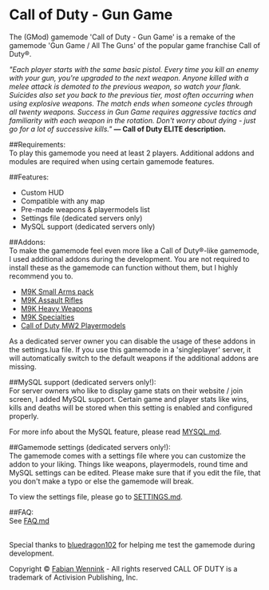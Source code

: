 # Call of Duty - Gun Game

The (GMod) gamemode 'Call of Duty - Gun Game' is a remake of the gamemode 'Gun Game / All The Guns' of the 
popular game franchise Call of Duty®. 

<i>"Each player starts with the same basic pistol. Every time you kill an enemy with your gun, you're upgraded to the next weapon. Anyone killed with a melee attack is demoted to the previous weapon, so watch your flank. Suicides also set you back to the previous tier, most often occurring when using explosive weapons. The match ends when someone cycles through all twenty weapons. Success in Gun Game requires aggressive tactics and familiarity with each weapon in the rotation. Don't worry about dying - just go for a lot of successive kills."</i> <b>— Call of Duty ELITE description.</b>


##Requirements:<br/>
To play this gamemode you need at least 2 players. Additional addons and modules are required when using 
certain gamemode features.


##Features:<br/>
  * Custom HUD
  * Compatible with any map
  * Pre-made weapons & playermodels list
  * Settings file (dedicated servers only)
  * MySQL support (dedicated servers only)

##Addons:<br/>
To make the gamemode feel even more like a Call of Duty®-like gamemode, I used additional addons during the development.
You are not required to install these as the gamemode can function without them, but I highly recommend you to.

  * <a href="https://steamcommunity.com/sharedfiles/filedetails/?id=128093075">M9K Small Arms pack</a>
  * <a href="https://steamcommunity.com/sharedfiles/filedetails/?id=128089118">M9K Assault Rifles</a>
  * <a href="https://steamcommunity.com/sharedfiles/filedetails/?id=128091208">M9K Heavy Weapons</a>
  * <a href="https://steamcommunity.com/sharedfiles/filedetails/?id=144982052">M9K Specialties</a>
  * <a href="https://steamcommunity.com/sharedfiles/filedetails/?id=500247187">Call of Duty MW2 Playermodels</a>

As a dedicated server owner you can disable the usage of these addons in the settings.lua file. If you use this gamemode
in a 'singleplayer' server, it will automatically switch to the default weapons if the additional addons are missing.


##MySQL support (dedicated servers only!):<br/>
For server owners who like to display game stats on their website / join screen, I added MySQL support. Certain game and 
player stats like wins, kills and deaths will be stored when this setting is enabled and configured properly.

For more info about the MySQL feature, please read <a href="https://github.com/nlgamevideosnl/Call-of-Duty-Gun-Game/blob/master/MYSQL.md">MYSQL.md</a>.


##Gamemode settings (dedicated servers only!):<br/>
The gamemode comes with a settings file where you can customize the addon to your liking. Things like weapons, playermodels,
round time and MySQL settings can be edited. Please make sure that if you edit the file, that you don't make a typo or else
the gamemode will break.

To view the settings file, please go to <a href="https://github.com/nlgamevideosnl/Call-of-Duty-Gun-Game/blob/master/SETTINGS.md">SETTINGS.md</a>.


##FAQ:<br/>
See <a href="https://github.com/nlgamevideosnl/Call-of-Duty-Gun-Game/blob/master/FAQ.md">FAQ.md</a><br/><br/>


Special thanks to <a href="https://steamcommunity.com/profiles/76561198070723800">bluedragon102</a> for helping me test the gamemode during development.


Copyright © <a href="https://www.fabianwennink.nl/">Fabian Wennink</a> - All rights reserved
CALL OF DUTY is a trademark of Activision Publishing, Inc. 

